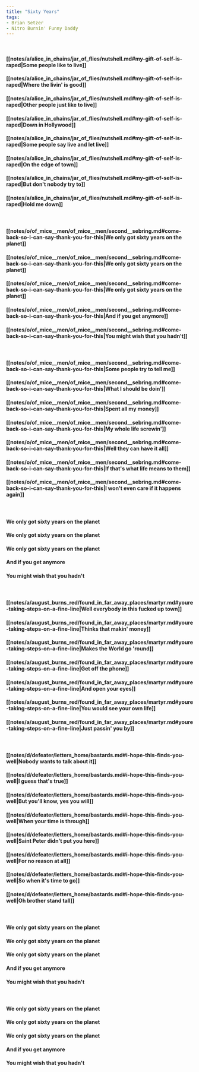 ```yaml
---
title: "Sixty Years"
tags:
- Brian Setzer
- Nitro Burnin' Funny Daddy
---
```

&nbsp;
#### [[notes/a/alice_in_chains/jar_of_flies/nutshell.md#my-gift-of-self-is-raped|Some people like to live]]
#### [[notes/a/alice_in_chains/jar_of_flies/nutshell.md#my-gift-of-self-is-raped|Where the livin' is good]]
#### [[notes/a/alice_in_chains/jar_of_flies/nutshell.md#my-gift-of-self-is-raped|Other people just like to live]]
#### [[notes/a/alice_in_chains/jar_of_flies/nutshell.md#my-gift-of-self-is-raped|Down in Hollywood]]
#### [[notes/a/alice_in_chains/jar_of_flies/nutshell.md#my-gift-of-self-is-raped|Some people say live and let live]]
#### [[notes/a/alice_in_chains/jar_of_flies/nutshell.md#my-gift-of-self-is-raped|On the edge of town]]
#### [[notes/a/alice_in_chains/jar_of_flies/nutshell.md#my-gift-of-self-is-raped|But don't nobody try to]]
#### [[notes/a/alice_in_chains/jar_of_flies/nutshell.md#my-gift-of-self-is-raped|Hold me down]]
&nbsp;
#### [[notes/o/of_mice__men/of_mice__men/second__sebring.md#come-back-so-i-can-say-thank-you-for-this|We only got sixty years on the planet]]
#### [[notes/o/of_mice__men/of_mice__men/second__sebring.md#come-back-so-i-can-say-thank-you-for-this|We only got sixty years on the planet]]
#### [[notes/o/of_mice__men/of_mice__men/second__sebring.md#come-back-so-i-can-say-thank-you-for-this|We only got sixty years on the planet]]
#### [[notes/o/of_mice__men/of_mice__men/second__sebring.md#come-back-so-i-can-say-thank-you-for-this|And if you get anymore]]
#### [[notes/o/of_mice__men/of_mice__men/second__sebring.md#come-back-so-i-can-say-thank-you-for-this|You might wish that you hadn't]]
&nbsp;
#### [[notes/o/of_mice__men/of_mice__men/second__sebring.md#come-back-so-i-can-say-thank-you-for-this|Some people try to tell me]]
#### [[notes/o/of_mice__men/of_mice__men/second__sebring.md#come-back-so-i-can-say-thank-you-for-this|What I should be doin']]
#### [[notes/o/of_mice__men/of_mice__men/second__sebring.md#come-back-so-i-can-say-thank-you-for-this|Spent all my money]]
#### [[notes/o/of_mice__men/of_mice__men/second__sebring.md#come-back-so-i-can-say-thank-you-for-this|My whole life screwin']]
#### [[notes/o/of_mice__men/of_mice__men/second__sebring.md#come-back-so-i-can-say-thank-you-for-this|Well they can have it all]]
#### [[notes/o/of_mice__men/of_mice__men/second__sebring.md#come-back-so-i-can-say-thank-you-for-this|If that's what life means to them]]
#### [[notes/o/of_mice__men/of_mice__men/second__sebring.md#come-back-so-i-can-say-thank-you-for-this|I won't even care if it happens again]]
&nbsp;
#### We only got sixty years on the planet
#### We only got sixty years on the planet
#### We only got sixty years on the planet
#### And if you get anymore
#### You might wish that you hadn't
&nbsp;
#### [[notes/a/august_burns_red/found_in_far_away_places/martyr.md#youre-taking-steps-on-a-fine-line|Well everybody in this fucked up town]]
#### [[notes/a/august_burns_red/found_in_far_away_places/martyr.md#youre-taking-steps-on-a-fine-line|Thinks that makin' money]]
#### [[notes/a/august_burns_red/found_in_far_away_places/martyr.md#youre-taking-steps-on-a-fine-line|Makes the World go 'round]]
#### [[notes/a/august_burns_red/found_in_far_away_places/martyr.md#youre-taking-steps-on-a-fine-line|Get off the phone]]
#### [[notes/a/august_burns_red/found_in_far_away_places/martyr.md#youre-taking-steps-on-a-fine-line|And open your eyes]]
#### [[notes/a/august_burns_red/found_in_far_away_places/martyr.md#youre-taking-steps-on-a-fine-line|You would see your own life]]
#### [[notes/a/august_burns_red/found_in_far_away_places/martyr.md#youre-taking-steps-on-a-fine-line|Just passin' you by]]
&nbsp;
#### [[notes/d/defeater/letters_home/bastards.md#i-hope-this-finds-you-well|Nobody wants to talk about it]]
#### [[notes/d/defeater/letters_home/bastards.md#i-hope-this-finds-you-well|I guess that's true]]
#### [[notes/d/defeater/letters_home/bastards.md#i-hope-this-finds-you-well|But you'll know, yes you will]]
#### [[notes/d/defeater/letters_home/bastards.md#i-hope-this-finds-you-well|When your time is through]]
#### [[notes/d/defeater/letters_home/bastards.md#i-hope-this-finds-you-well|Saint Peter didn't put you here]]
#### [[notes/d/defeater/letters_home/bastards.md#i-hope-this-finds-you-well|For no reason at all]]
#### [[notes/d/defeater/letters_home/bastards.md#i-hope-this-finds-you-well|So when it's time to go]]
#### [[notes/d/defeater/letters_home/bastards.md#i-hope-this-finds-you-well|Oh brother stand tall]]
&nbsp;
#### We only got sixty years on the planet
#### We only got sixty years on the planet
#### We only got sixty years on the planet
#### And if you get anymore
#### You might wish that you hadn't
&nbsp;
#### We only got sixty years on the planet
#### We only got sixty years on the planet
#### We only got sixty years on the planet
#### And if you get anymore
#### You might wish that you hadn't
